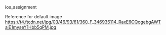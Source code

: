 ios_assignment


Reference for default image
https://t4.ftcdn.net/jpg/03/46/93/61/360_F_346936114_RaxE6OQogebgAWTalE1myseY1Hbb5qPM.jpg
